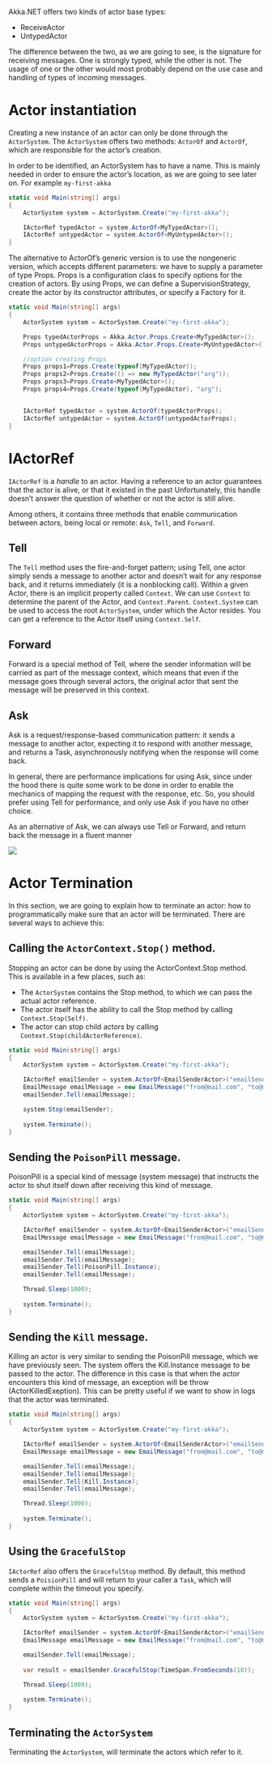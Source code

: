 Akka.NET offers two kinds of actor base types: 
 - ReceiveActor 
 - UntypedActor
 
 The difference between the two, as we are going to see, is the signature for receiving messages. One is strongly typed, while the other is not. The usage of one or the other would most probably depend on the use case and handling of types of incoming messages.

 # Actor instantiation
 Creating a new instance of an actor can only be done through the <code>ActorSystem</code>. The <code>ActorSystem</code> offers two methods: <code>ActorOf</code> and <code>ActorOf<T></code>, which are responsible for the actor’s creation.

 In order to be identified, an ActorSystem has to have a name. This is mainly needed in order to ensure the actor’s location, as we are going to see later on. For example <code>my-first-akka</code>

```csharp
static void Main(string[] args)
{
    ActorSystem system = ActorSystem.Create("my-first-akka");

    IActorRef typedActor = system.ActorOf<MyTypedActor>();
    IActorRef untypedActor = system.ActorOf<MyUntypedActor>();
}
```

The alternative to ActorOf’s generic version is to use the nongeneric version, which accepts different parameters: we have to supply a parameter of type Props. Props is a configuration class to specify options for the creation of actors. By using Props, we can define a SupervisionStrategy, create the actor by its constructor attributes, or specify a Factory for it.

```csharp
static void Main(string[] args)
{
    ActorSystem system = ActorSystem.Create("my-first-akka");

    Props typedActorProps = Akka.Actor.Props.Create<MyTypedActor>();
    Props untypedActorProps = Akka.Actor.Props.Create<MyUntypedActor>();

    //option creating Props
    Props props1=Props.Create(typeof(MyTypedActor));
    Props props2=Props.Create(() => new MyTypedActor("arg"));
    Props props3=Props.Create<MyTypedActor>();
    Props props4=Props.Create(typeof(MyTypedActor), "arg");


    IActorRef typedActor = system.ActorOf(typedActorProps);
    IActorRef untypedActor = system.ActorOf(untypedActorProps);
}

```

# IActorRef
<code>IActorRef</code> is a *handle* to an actor. Having a reference to an actor guarantees that the actor is alive, or that it existed in the past Unfortunately, this handle doesn’t answer the question of whether or not the actor is still alive.

Among others, it contains three methods that enable communication between actors, being local or remote: <code>Ask</code>, <code>Tell</code>, and <code>Forward</code>.

## Tell
The <code>Tell</code> method uses the fire-and-forget pattern; using Tell, one actor simply sends a message to another actor and doesn’t wait for any response back, and it returns immediately (it is a nonblocking call). Within a given Actor, there is an implicit property called <code>Context</code>. We can use <code>Context</code> to determine the parent of the Actor, and <code>Context.Parent</code>. <code>Context.System</code> can be used to access the root <code>ActorSystem</code>, under which the Actor resides. You can get a reference to the Actor itself
using <code>Context.Self</code>.

## Forward
Forward is a special method of Tell, where the sender information will be carried as part of the message context, which means that even if the message goes through several actors, the original actor that sent the message will be preserved in this context.

## Ask
Ask is a request/response-based communication pattern: it sends a message to another actor, expecting it to respond with another message, and returns a Task, asynchronously notifying when the response will come back.

In general, there are performance implications for using Ask, since under the hood there is quite some work to be done in order to enable the mechanics of mapping the request with the response, etc. So, you should prefer using Tell for performance, and only use Ask if you have no other choice.

As an alternative of Ask, we can always use Tell or Forward, and return back the message in a fluent manner

<img src="images/ask-vs-tell-forward.png">

# Actor Termination
In this section, we are going to explain how to terminate an actor: how to programmatically
make sure that an actor will be terminated. There are several ways to achieve this:

## Calling the <code>ActorContext.Stop()</code> method.
Stopping an actor can be done by using the ActorContext.Stop method. This is available in a few places, such as:
- The <code>ActorSystem</code> contains the Stop method, to which we can pass the actual actor reference.
- The actor itself has the ability to call the Stop method by calling <code>Context.Stop(Self)</code>.
- The actor can stop child actors by calling <code>Context.Stop(childActorReference)</code>.

```csharp
static void Main(string[] args)
{
    ActorSystem system = ActorSystem.Create("my-first-akka");

    IActorRef emailSender = system.ActorOf<EmailSenderActor>("emailSender");
    EmailMessage emailMessage = new EmailMessage("from@mail.com", "to@mail.com", "Hi");
    emailSender.Tell(emailMessage);

    system.Stop(emailSender);
    
    system.Terminate();
}
```

## Sending the <code>PoisonPill</code> message.
PoisonPill is a special kind of message (system message) that instructs the actor to shut itself down after receiving this kind of message.

```csharp
static void Main(string[] args)
{
    ActorSystem system = ActorSystem.Create("my-first-akka");

    IActorRef emailSender = system.ActorOf<EmailSenderActor>("emailSender");
    EmailMessage emailMessage = new EmailMessage("from@mail.com", "to@mail.com", "Hi");

    emailSender.Tell(emailMessage);
    emailSender.Tell(emailMessage);
    emailSender.Tell(PoisonPill.Instance);
    emailSender.Tell(emailMessage);

    Thread.Sleep(1000);
    
    system.Terminate();
}
```


## Sending the <code>Kill</code> message.
Killing an actor is very similar to sending the PoisonPill message, which we have previously seen. The system offers the Kill.Instance message to be passed to the actor. The difference in this case is that when the actor encounters this kind of message, an exception will be throw (ActorKilledExeption). This can be pretty useful if we want to show in logs that the actor was terminated.

```csharp
static void Main(string[] args)
{
    ActorSystem system = ActorSystem.Create("my-first-akka");

    IActorRef emailSender = system.ActorOf<EmailSenderActor>("emailSender");
    EmailMessage emailMessage = new EmailMessage("from@mail.com", "to@mail.com", "Hi");

    emailSender.Tell(emailMessage);
    emailSender.Tell(emailMessage);
    emailSender.Tell(Kill.Instance);
    emailSender.Tell(emailMessage);

    Thread.Sleep(1000);
    
    system.Terminate();
}
```

## Using the <code>GracefulStop</code>
<code>IActorRef</code> also offers the <code>GracefulStop</code> method. By default, this method sends a <code>PoisionPill</code> and will return to your caller a <code>Task<bool></code>, which will complete within the timeout you specify.


```csharp
static void Main(string[] args)
{
    ActorSystem system = ActorSystem.Create("my-first-akka");

    IActorRef emailSender = system.ActorOf<EmailSenderActor>("emailSender");
    EmailMessage emailMessage = new EmailMessage("from@mail.com", "to@mail.com", "Hi");

    emailSender.Tell(emailMessage);
    
    var result = emailSender.GracefulStop(TimeSpan.FromSeconds(10));

    Thread.Sleep(1000);
    
    system.Terminate();
}
```

## Terminating the <code>ActorSystem</code>
Terminating the <code>ActorSystem</code>, will terminate the actors which refer to it.